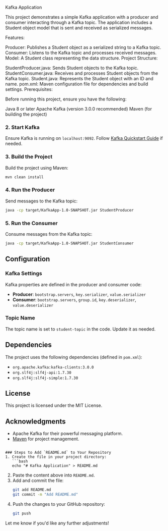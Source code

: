 Kafka Application

This project demonstrates a simple Kafka application with a producer and consumer interacting through a Kafka topic. The application includes a Student object model that is sent and received as serialized messages.

Features:

Producer: Publishes a Student object as a serialized string to a Kafka topic.
Consumer: Listens to the Kafka topic and processes received messages.
Model: A Student class representing the data structure.
Project Structure:

StudentProducer.java: Sends Student objects to the Kafka topic.
StudentConsumer.java: Receives and processes Student objects from the Kafka topic.
Student.java: Represents the Student object with an ID and name.
pom.xml: Maven configuration file for dependencies and build settings.
Prerequisites:

Before running this project, ensure you have the following:

Java 8 or later
Apache Kafka (version 3.0.0 recommended)
Maven (for building the project)

### 2. Start Kafka
Ensure Kafka is running on `localhost:9092`. Follow [Kafka Quickstart Guide](https://kafka.apache.org/quickstart) if needed.

### 3. Build the Project
Build the project using Maven:
```bash
mvn clean install
```

### 4. Run the Producer
Send messages to the Kafka topic:
```bash
java -cp target/KafkaApp-1.0-SNAPSHOT.jar StudentProducer
```

### 5. Run the Consumer
Consume messages from the Kafka topic:
```bash
java -cp target/KafkaApp-1.0-SNAPSHOT.jar StudentConsumer
```

## Configuration

### Kafka Settings
Kafka properties are defined in the producer and consumer code:
- **Producer**: `bootstrap.servers`, `key.serializer`, `value.serializer`
- **Consumer**: `bootstrap.servers`, `group.id`, `key.deserializer`, `value.deserializer`

### Topic Name
The topic name is set to `student-topic` in the code. Update it as needed.

## Dependencies

The project uses the following dependencies (defined in `pom.xml`):
- `org.apache.kafka:kafka-clients:3.0.0`
- `org.slf4j:slf4j-api:1.7.30`
- `org.slf4j:slf4j-simple:1.7.30`

## License

This project is licensed under the MIT License.

## Acknowledgments

- Apache Kafka for their powerful messaging platform.
- [Maven](https://maven.apache.org/) for project management.

```

### Steps to Add `README.md` to Your Repository
1. Create the file in your project directory:
   ```bash
   echo "# Kafka Application" > README.md
   ```
2. Paste the content above into `README.md`.
3. Add and commit the file:
   ```bash
   git add README.md
   git commit -m "Add README.md"
   ```
4. Push the changes to your GitHub repository:
   ```bash
   git push
   ```

Let me know if you'd like any further adjustments!
